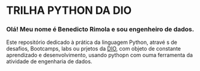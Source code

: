# TRILHA PYTHON DA DIO
### Olá!  Meu nome é Benedicto Rimola e sou engenheiro de dados.

Este repositório dedicado à prática da linguagem Python, atravé s de desafios, Bootcamps, labs ou prjetos da [DIO](https://web.dio.me/), com objeto de constante aprendizado e desenvolvimento, usando pythopn com ouma ferramenta da atividade de engenharia de dados.

